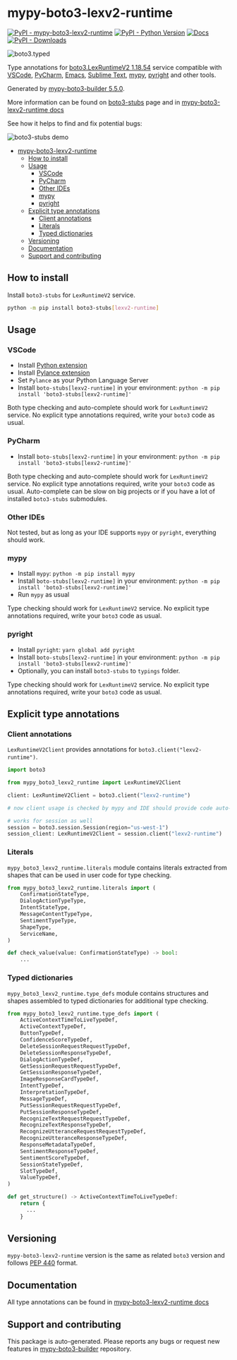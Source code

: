 <a id="mypy-boto3-lexv2-runtime"></a>

# mypy-boto3-lexv2-runtime

[![PyPI - mypy-boto3-lexv2-runtime](https://img.shields.io/pypi/v/mypy-boto3-lexv2-runtime.svg?color=blue)](https://pypi.org/project/mypy-boto3-lexv2-runtime)
[![PyPI - Python Version](https://img.shields.io/pypi/pyversions/mypy-boto3-lexv2-runtime.svg?color=blue)](https://pypi.org/project/mypy-boto3-lexv2-runtime)
[![Docs](https://img.shields.io/readthedocs/mypy-boto3-builder.svg?color=blue)](https://mypy-boto3-builder.readthedocs.io/)
[![PyPI - Downloads](https://img.shields.io/pypi/dw/mypy-boto3-lexv2-runtime?color=blue)](https://pypistats.org/packages/mypy-boto3-lexv2-runtime)

![boto3.typed](https://github.com/vemel/mypy_boto3_builder/raw/master/logo.png)

Type annotations for
[boto3.LexRuntimeV2 1.18.54](https://boto3.amazonaws.com/v1/documentation/api/1.18.54/reference/services/lexv2-runtime.html#LexRuntimeV2)
service compatible with [VSCode](https://code.visualstudio.com/),
[PyCharm](https://www.jetbrains.com/pycharm/),
[Emacs](https://www.gnu.org/software/emacs/),
[Sublime Text](https://www.sublimetext.com/),
[mypy](https://github.com/python/mypy),
[pyright](https://github.com/microsoft/pyright) and other tools.

Generated by
[mypy-boto3-builder 5.5.0](https://github.com/vemel/mypy_boto3_builder).

More information can be found on
[boto3-stubs](https://pypi.org/project/boto3-stubs/) page and in
[mypy-boto3-lexv2-runtime docs](https://vemel.github.io/boto3_stubs_docs/mypy_boto3_lexv2_runtime/)

See how it helps to find and fix potential bugs:

![boto3-stubs demo](https://github.com/vemel/mypy_boto3_builder/raw/master/demo.gif)

- [mypy-boto3-lexv2-runtime](#mypy-boto3-lexv2-runtime)
  - [How to install](#how-to-install)
  - [Usage](#usage)
    - [VSCode](#vscode)
    - [PyCharm](#pycharm)
    - [Other IDEs](#other-ides)
    - [mypy](#mypy)
    - [pyright](#pyright)
  - [Explicit type annotations](#explicit-type-annotations)
    - [Client annotations](#client-annotations)
    - [Literals](#literals)
    - [Typed dictionaries](#typed-dictionaries)
  - [Versioning](#versioning)
  - [Documentation](#documentation)
  - [Support and contributing](#support-and-contributing)

<a id="how-to-install"></a>

## How to install

Install `boto3-stubs` for `LexRuntimeV2` service.

```bash
python -m pip install boto3-stubs[lexv2-runtime]
```

<a id="usage"></a>

## Usage

<a id="vscode"></a>

### VSCode

- Install
  [Python extension](https://marketplace.visualstudio.com/items?itemName=ms-python.python)
- Install
  [Pylance extension](https://marketplace.visualstudio.com/items?itemName=ms-python.vscode-pylance)
- Set `Pylance` as your Python Language Server
- Install `boto-stubs[lexv2-runtime]` in your environment:
  `python -m pip install 'boto3-stubs[lexv2-runtime]'`

Both type checking and auto-complete should work for `LexRuntimeV2` service. No
explicit type annotations required, write your `boto3` code as usual.

<a id="pycharm"></a>

### PyCharm

- Install `boto-stubs[lexv2-runtime]` in your environment:
  `python -m pip install 'boto3-stubs[lexv2-runtime]'`

Both type checking and auto-complete should work for `LexRuntimeV2` service. No
explicit type annotations required, write your `boto3` code as usual.
Auto-complete can be slow on big projects or if you have a lot of installed
`boto3-stubs` submodules.

<a id="other-ides"></a>

### Other IDEs

Not tested, but as long as your IDE supports `mypy` or `pyright`, everything
should work.

<a id="mypy"></a>

### mypy

- Install `mypy`: `python -m pip install mypy`
- Install `boto-stubs[lexv2-runtime]` in your environment:
  `python -m pip install 'boto3-stubs[lexv2-runtime]'`
- Run `mypy` as usual

Type checking should work for `LexRuntimeV2` service. No explicit type
annotations required, write your `boto3` code as usual.

<a id="pyright"></a>

### pyright

- Install `pyright`: `yarn global add pyright`
- Install `boto-stubs[lexv2-runtime]` in your environment:
  `python -m pip install 'boto3-stubs[lexv2-runtime]'`
- Optionally, you can install `boto3-stubs` to `typings` folder.

Type checking should work for `LexRuntimeV2` service. No explicit type
annotations required, write your `boto3` code as usual.

<a id="explicit-type-annotations"></a>

## Explicit type annotations

<a id="client-annotations"></a>

### Client annotations

`LexRuntimeV2Client` provides annotations for `boto3.client("lexv2-runtime")`.

```python
import boto3

from mypy_boto3_lexv2_runtime import LexRuntimeV2Client

client: LexRuntimeV2Client = boto3.client("lexv2-runtime")

# now client usage is checked by mypy and IDE should provide code auto-complete

# works for session as well
session = boto3.session.Session(region="us-west-1")
session_client: LexRuntimeV2Client = session.client("lexv2-runtime")
```

<a id="literals"></a>

### Literals

`mypy_boto3_lexv2_runtime.literals` module contains literals extracted from
shapes that can be used in user code for type checking.

```python
from mypy_boto3_lexv2_runtime.literals import (
    ConfirmationStateType,
    DialogActionTypeType,
    IntentStateType,
    MessageContentTypeType,
    SentimentTypeType,
    ShapeType,
    ServiceName,
)

def check_value(value: ConfirmationStateType) -> bool:
    ...
```

<a id="typed-dictionaries"></a>

### Typed dictionaries

`mypy_boto3_lexv2_runtime.type_defs` module contains structures and shapes
assembled to typed dictionaries for additional type checking.

```python
from mypy_boto3_lexv2_runtime.type_defs import (
    ActiveContextTimeToLiveTypeDef,
    ActiveContextTypeDef,
    ButtonTypeDef,
    ConfidenceScoreTypeDef,
    DeleteSessionRequestRequestTypeDef,
    DeleteSessionResponseTypeDef,
    DialogActionTypeDef,
    GetSessionRequestRequestTypeDef,
    GetSessionResponseTypeDef,
    ImageResponseCardTypeDef,
    IntentTypeDef,
    InterpretationTypeDef,
    MessageTypeDef,
    PutSessionRequestRequestTypeDef,
    PutSessionResponseTypeDef,
    RecognizeTextRequestRequestTypeDef,
    RecognizeTextResponseTypeDef,
    RecognizeUtteranceRequestRequestTypeDef,
    RecognizeUtteranceResponseTypeDef,
    ResponseMetadataTypeDef,
    SentimentResponseTypeDef,
    SentimentScoreTypeDef,
    SessionStateTypeDef,
    SlotTypeDef,
    ValueTypeDef,
)

def get_structure() -> ActiveContextTimeToLiveTypeDef:
    return {
      ...
    }
```

<a id="versioning"></a>

## Versioning

`mypy-boto3-lexv2-runtime` version is the same as related `boto3` version and
follows [PEP 440](https://www.python.org/dev/peps/pep-0440/) format.

<a id="documentation"></a>

## Documentation

All type annotations can be found in
[mypy-boto3-lexv2-runtime docs](https://vemel.github.io/boto3_stubs_docs/mypy_boto3_lexv2_runtime/)

<a id="support-and-contributing"></a>

## Support and contributing

This package is auto-generated. Please reports any bugs or request new features
in [mypy-boto3-builder](https://github.com/vemel/mypy_boto3_builder/issues/)
repository.
